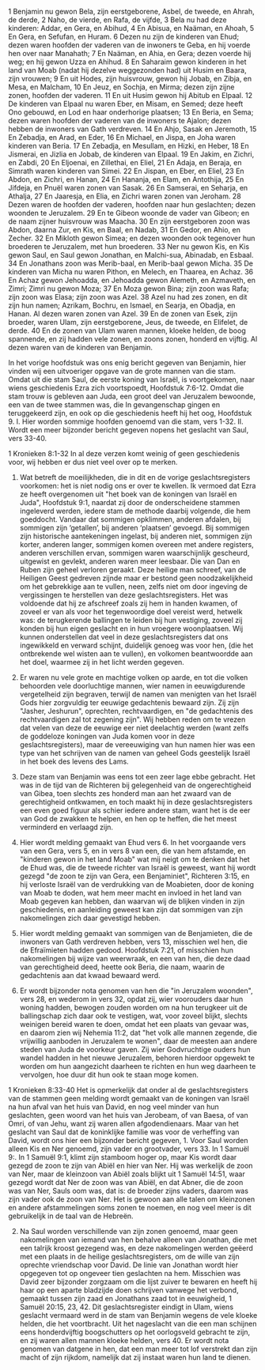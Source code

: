 1 Benjamin nu gewon Bela, zijn eerstgeborene, Asbel, de tweede, en Ahrah, de derde, 2 Naho, de vierde, en Rafa, de vijfde, 3 Bela nu had deze kinderen: Addar, en Gera, en Abihud, 4 En Abisua, en Naäman, en Ahoah, 5 En Gera, en Sefufan, en Huram. 6 Dezen nu zijn de kinderen van Ehud; dezen waren hoofden der vaderen van de inwoners te Geba, en hij voerde hen over naar Manahath; 7 En Naäman, en Ahia, en Gera; dezen voerde hij weg; en hij gewon Uzza en Ahihud. 8 En Saharaim gewon kinderen in het land van Moab (nadat hij dezelve weggezonden had) uit Husim en Baara, zijn vrouwen; 9 En uit Hodes, zijn huisvrouw, gewon hij Jobab, en Zibja, en Mesa, en Malcham, 10 En Jeuz, en Sochja, en Mirma; dezen zijn zijne zonen, hoofden der vaderen. 11 En uit Husim gewon hij Abitub en Elpaal. 12 De kinderen van Elpaal nu waren Eber, en Misam, en Semed; deze heeft Ono gebouwd, en Lod en haar onderhorige plaatsen; 13 En Beria, en Sema; dezen waren hoofden der vaderen van de inwoners te Ajalon; dezen hebben de inwoners van Gath verdreven. 14 En Ahjo, Sasak en Jeremoth, 15 En Zebadja, en Arad, en Eder, 16 En Michael, en Jispa, en Joha waren kinderen van Beria. 17 En Zebadja, en Mesullam, en Hizki, en Heber, 18 En Jismerai, en Jizlia en Jobab, de kinderen van Elpaal. 19 En Jakim, en Zichri, en Zabdi, 20 En Eljoenai, en Zillethai, en Eliel, 21 En Adaja, en Beraja, en Simrath waren kinderen van Simei. 22 En Jispan, en Eber, en Eliel, 23 En Abdon, en Zichri, en Hanan, 24 En Hananja, en Elam, en Antothija, 25 En Jifdeja, en Pnuël waren zonen van Sasak. 26 En Samserai, en Seharja, en Athalja, 27 En Jaaresja, en Elia, en Zichri waren zonen van Jeroham. 28 Dezen waren de hoofden der vaderen, hoofden naar hun geslachten; dezen woonden te Jeruzalem. 29 En te Gibeon woonde de vader van Gibeon; en de naam zijner huisvrouw was Maacha. 30 En zijn eerstgeboren zoon was Abdon, daarna Zur, en Kis, en Baal, en Nadab, 31 En Gedor, en Ahio, en Zecher. 32 En Mikloth gewon Simea; en dezen woonden ook tegenover hun broederen te Jeruzalem, met hun broederen. 33 Ner nu gewon Kis, en Kis gewon Saul, en Saul gewon Jonathan, en Malchi-sua, Abinadab, en Esbaal. 34 En Jonathans zoon was Merib-baal, en Merib-baal gewon Micha. 35 De kinderen van Micha nu waren Pithon, en Melech, en Thaarea, en Achaz. 36 En Achaz gewon Jehoadda, en Jehoadda gewon Alemeth, en Azmaveth, en Zimri; Zimri nu gewon Moza; 37 En Moza gewon Bina; zijn zoon was Rafa; zijn zoon was Elasa; zijn zoon was Azel. 38 Azel nu had zes zonen, en dit zijn hun namen; Azrikam, Bochru, en Ismael, en Searja, en Obadja, en Hanan. Al dezen waren zonen van Azel. 39 En de zonen van Esek, zijn broeder, waren Ulam, zijn eerstgeborene, Jeus, de tweede, en Elifelet, de derde. 40 En de zonen van Ulam waren mannen, kloeke helden, de boog spannende, en zij hadden vele zonen, en zoons zonen, honderd en vijftig. Al dezen waren van de kinderen van Benjamin. 

In het vorige hoofdstuk was ons enig bericht gegeven van Benjamin, hier vinden wij een uitvoeriger opgave van de grote mannen van die stam. Omdat uit die stam Saul, de eerste koning van Israël, is voortgekomen, naar wiens geschiedenis Ezra zich voortspoedt, Hoofdstuk 7:6-12. Omdat die stam trouw is gebleven aan Juda, een groot deel van Jeruzalem bewoonde, een van de twee stammen was, die In gevangenschap gingen en teruggekeerd zijn, en ook op die geschiedenis heeft hij het oog, Hoofdstuk 9. 
I. Hier worden sommige hoofden genoemd van die stam, vers 1-32. 
II. Wordt een meer bijzonder bericht gegeven nopens het geslacht van Saul, vers 33-40.

1 Kronieken 8:1-32 
In al deze verzen komt weinig of geen geschiedenis voor, wij hebben er dus niet veel over op te merken.

1. Wat betreft de moeilijkheden, die in dit en de vorige geslachtsregisters voorkomen: het is niet nodig ons er over te kwellen. Ik vermoed dat Ezra ze heeft overgenomen uit "het boek van de koningen van Israël en Juda", Hoofdstuk 9:1, naardat zij door de onderscheidene stammen ingeleverd werden, iedere stam de methode daarbij volgende, die hem goeddocht. Vandaar dat sommigen opklimmen, anderen afdalen, bij sommigen zijn ‘getallen’, bij anderen ‘plaatsen’ gevoegd. Bij sommigen zijn historische aantekeningen ingelast, bij anderen niet, sommigen zijn korter, anderen langer, sommigen komen overeen met andere registers, anderen verschillen ervan, sommigen waren waarschijnlijk gescheurd, uitgewist en gevlekt, anderen waren meer leesbaar. Die van Dan en Ruben zijn geheel verloren geraakt. Deze heilige man schreef, van de Heiligen Geest gedreven zijnde maar er bestond geen noodzakelijkheid om het gebrekkige aan te vullen, neen, zelfs niet om door ingeving de vergissingen te herstellen van deze geslachtsregisters. Het was voldoende dat hij ze afschreef zoals zij hem in handen kwamen, of zoveel er van als voor het tegenwoordige doel vereist werd, hetwelk was: de terugkerende ballingen te leiden bij hun vestiging, zoveel zij konden bij hun eigen geslacht en in hun vroegere woonplaatsen. Wij kunnen onderstellen dat veel in deze geslachtsregisters dat ons ingewikkeld en verward schijnt, duidelijk genoeg was voor hen, (die het ontbrekende wel wisten aan te vullen), en volkomen beantwoordde aan het doel, waarmee zij in het licht werden gegeven.

2. Er waren nu vele grote en machtige volken op aarde, en tot die volken behoorden vele doorluchtige mannen, wier namen in eeuwigdurende vergetelheid zijn begraven, terwijl de namen van menigten van het Israël Gods hier zorgvuldig ter eeuwige gedachtenis bewaard zijn. Zij zijn "Jasher, Jeshurun", oprechten, rechtvaardigen, en "de gedachtenis des rechtvaardigen zal tot zegening zijn". Wij hebben reden om te vrezen dat velen van deze de eeuwige eer niet deelachtig werden (want zelfs de goddeloze koningen van Juda komen voor in deze geslachtsregisters), maar de vereeuwiging van hun namen hier was een type van het schrijven van de namen van geheel Gods geestelijk Israël in het boek des levens des Lams.

3. Deze stam van Benjamin was eens tot een zeer lage ebbe gebracht. Het was in de tijd van de Richteren bij gelegenheid van de ongerechtigheid van Gibea, toen slechts zes honderd man aan het zwaard van de gerechtigheid ontkwamen, en toch maakt hij in deze geslachtsregisters een even goed figuur als schier iedere andere stam, want het is de eer van God de zwakken te helpen, en hen op te heffen, die het meest verminderd en verlaagd zijn.

4. Hier wordt melding gemaakt van Ehud vers 6. In het voorgaande vers van een Gera, vers 5, en in vers 8 van een, die van hem afstamde, en "kinderen gewon in het land Moab" wat mij neigt om te denken dat het de Ehud was, die de tweede richter van Israël is geweest, want hij wordt gezegd "de zoon te zijn van Gera, een Benjaminiet", Richteren 3:15, en hij verloste Israël van de verdrukking van de Moabieten, door de koning van Moab te doden, wat hem meer macht en invloed in het land van Moab gegeven kan hebben, dan waarvan wij de blijken vinden in zijn geschiedenis, en aanleiding geweest kan zijn dat sommigen van zijn nakomelingen zich daar gevestigd hebben.

5. Hier wordt melding gemaakt van sommigen van de Benjamieten, die de inwoners van Gath verdreven hebben, vers 13, misschien wel hen, die de Efraïmieten hadden gedood. Hoofdstuk 7:21, of misschien hun nakomelingen bij wijze van weerwraak, en een van hen, die deze daad van gerechtigheid deed, heette ook Beria, die naam, waarin de gedachtenis aan dat kwaad bewaard werd.

6. Er wordt bijzonder nota genomen van hen die "in Jeruzalem woonden", vers 28, en wederom in vers 32, opdat zij, wier voorouders daar hun woning hadden, bewogen zouden worden om na hun terugkeer uit de ballingschap zich daar ook te vestigen, wat, voor zoveel blijkt, slechts weinigen bereid waren te doen, omdat het een plaats van gevaar was, en daarom zien wij Nehemia 11:2, dat "het volk alle mannen zegende, die vrijwillig aanboden in Jeruzalem te wonen", daar de meesten aan andere steden van Juda de voorkeur gaven. Zij wier Godvruchtige ouders hun wandel hadden in het nieuwe Jeruzalem, behoren hierdoor opgewekt te worden om hun aangezicht daarheen te richten en hun weg daarheen te vervolgen, hoe duur dit hun ook te staan moge komen. 

1 Kronieken 8:33-40 
Het is opmerkelijk dat onder al de geslachtsregisters van de stammen geen melding wordt gemaakt van de koningen van Israël na hun afval van het huis van David, en nog veel minder van hun geslachten, geen woord van het huis van Jerobeam, of van Baesa, of van Omri, of van Jehu, want zij waren allen afgodendienaars. Maar van het geslacht van Saul dat de koninklijke familie was voor de verheffing van David, wordt ons hier een bijzonder bericht gegeven, 1. Voor Saul worden alleen Kis en Ner genoemd, zijn vader en grootvader, vers 33. In 1 Samuël 9:. In 1 Samuël 9:1, klimt zijn stamboom hoger op, maar Kis wordt daar gezegd de zoon te zijn van Abiël en hier van Ner. Hij was werkelijk de zoon van Ner, maar de kleinzoon van Abiël zoals blijkt uit 1 Samuël 14:51, waar gezegd wordt dat Ner de zoon was van Abiël, en dat Abner, die de zoon was van Ner, Sauls oom was, dat is: de broeder zijns vaders, daarom was zijn vader ook de zoon van Ner. Het is gewoon aan alle talen om kleinzonen en andere afstammelingen soms zonen te noemen, en nog veel meer is dit gebruikelijk in de taal van de Hebreën.

2. Na Saul worden verschillende van zijn zonen genoemd, maar geen nakomelingen van iemand van hen behalve alleen van Jonathan, die met een talrijk kroost gezegend was, en deze nakomelingen werden geëerd met een plaats in de heilige geslachtsregisters, om de wille van zijn oprechte vriendschap voor David. De linie van Jonathan wordt hier opgegeven tot op ongeveer tien geslachten na hem. Misschien was David zeer bijzonder zorgzaam om die lijst zuiver te bewaren en heeft hij haar op een aparte bladzijde doen schrijven vanwege het verbond, gemaakt tussen zijn zaad en Jonathans zaad tot in eeuwigheid, 1 Samuël 20:15, 23, 42. Dit geslachtsregister eindigt in Ulam, wiens geslacht vermaard werd in de stam van Benjamin wegens de vele kloeke helden, die het voortbracht. Uit het nageslacht van die een man schijnen eens honderdvijftig boogschutters op het oorlogsveld gebracht te zijn, en zij waren allen mannen kloeke helden, vers 40. Er wordt nota genomen van datgene in hen, dat een man meer tot lof verstrekt dan zijn macht of zijn rijkdom, namelijk dat zij instaat waren hun land te dienen. 
